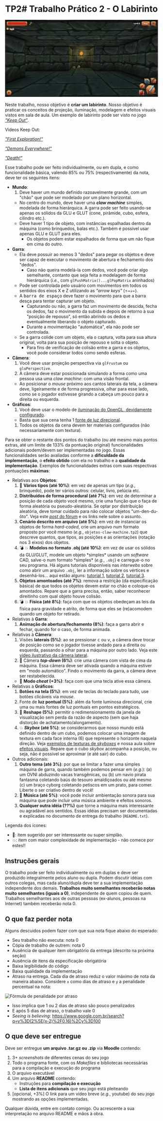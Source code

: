 # TP2# Trabalho Prático 2 - O Labirinto

![Keep Out!](images/Labirinto.png)


Neste trabalho, nosso objetivo é **criar um labirinto**. Nosso
objetivo é praticar os conceitos de projeção, iluminação, modelagem e
efeitos visuais vistos em sala de aula.
Um exemplo de labirinto pode ser visto no jogo [_"Keep Out"_][Keep Out].

Videos Keep Out:

[_"First Exploration!"_][First Exploration!]

[_"Demons Everywhere!"_][Demons Everywhere!]

[_"Death!"_][Death!]

[Keep Out]: http://www.playkeepout.com/
[Demons Everywhere!]: https://www.youtube.com/watch?v=0HXZA81ewN8
[Death!]: https://www.youtube.com/watch?v=F6s-lrX_Yk4
[First Exploration!]: https://www.youtube.com/watch?v=Efo14AGLWLg


Esse trabalho pode ser feito individualmente, ou em dupla, e
como funcionalidade básica, valendo 85% ou 75% (respectivamente) da
nota, deve ter os seguintes itens:

- **Mundo**:
  1. Deve haver um mundo definido razoavelmente grande, com um "chão" que
    pode ser modelado por um plano horizontal.
    - No centro do mundo, deve haver uma **_claw machine_** simples,
      modelada de forma hierárquica. A garra pode ser feito usando-se
      apenas os sólidos da GLU e GLUT (cone, pirâmide, cubo, esfera,
      cilindro etc.).
    - Deve haver 1 tipo de objeto, com instâncias espalhadas dentro
      da máquina (como brinquedos, balas etc.). Também é possível usar
      apenas GLU e GLUT para eles.
      - Os objetos podem estar espalhados de forma que um não fique em cima
        do outro.
- **Garra**:
  - Ela deve possuir ao menos 3 "dedos" para pegar os objetos e
    deve ser capaz de executar o movimento de abertura e fechamento
    dos "dedos".
    - Caso não queira modelá-la com dedos, você pode criar algo semelhante,
      contanto que seja feita a modelagem de forma hierárquica (_i.e._, com
      `glPushMatrix()...glPopMatrix` aninhados)
  - Pode ser controlada pelo usuário com movimentos em todos os
    sentidos dos eixos X e Z utilizando as _"arrow keys"_
    (<kbd>&uarr;</kbd><kbd>&rarr;</kbd><kbd>&darr;</kbd><kbd>&larr;</kbd>).
  - A <kbd>barra de espaço</kbd> deve fazer o movimento para que
    a barra desça para tentar capturar um objeto.
    - Capturando ou não, a garra faz um movimento de descida, fecha os dedos,
      faz o movimento da subida e depois de retorno à sua "posição de repouso",
      só então abrindo os dedos e eventualmente liberando o objeto capturado.
    - Durante a movimentação "automática", ela não pode ser controlada.
  - Se a garra colide com um objeto, ela o captura, volta para sua altura
    original, volta para sua posição de repouso e solta o objeto.
    - Para fins de verificação de colisão entre a garra e os objetos,
      você pode considerar todos como sendo esferas.
- **Câmera**:
  1. Você deve usar projeção perspectiva via `glFrustum` ou `gluPerspective`.
  1. A câmera deve estar posicionada simulando a forma como uma pessoa usa
    uma _claw machine_: com uma visão frontal.
    - Ao posicionar o _mouse_ próximo aos cantos laterais da tela, a câmera
      deve, ligeiramente e de forma progressiva, olhar para esse lado, como
      se o jogador estivesse girando a cabeça um pouco para a direita ou
      esquerda.
- **Gráficos**:
  1. Você deve usar o modelo de
    [iluminação do OpenGL, devidamente configurado][lighting].
    - Basta que sua cena tenha 1
    [fonte de luz direcional][lighting-directional].
  1. Todos os objetos da cena devem ter materiais configurados (não
    necessariamente com textura).

Para se obter o restante dos pontos do trabalho (ou até mesmo mais pontos
extras, até um limite de 133% da pontuação original) funcionalidades adicionais
podem/devem ser implementadas no jogo. Essas funcionalidades serão avaliadas
conforme a **dificuldade da implementação**, o **efeito obtido** com ela no
trabalho e a **qualidade da implementação**. Exemplos de funcionalidades
extras com suas respectivas pontuações **máximas**:

- Relativas aos **Objetos**:
  1. :star2: **Vários tipos (até 10%)**: em vez de apenas um tipo (_e.g._,
    brinquedo), pode ter vários outros: celular, livro, pelúcia etc.
  1. **Distribuídos de forma procedural (até 7%)**: em vez de determinar a
    posição de cada objeto você mesmo, crie uma função que o faça de forma
    aleatória ou pseudo-aleatória. Se optar por distribuição aleatória,
    deve tomar cuidado para não colocar objetos "um-den-du-ôto". Veja este
    [_post_ do fórum][obj-distribution] e os links nele sobre o assunto.
  1. **Cenário descrito em arquivo (até 5%)**: em vez de instanciar os
    objetos de forma _hard-coded_, crie um arquivo num formato proposto
    por você mesmo (_e.g._, `objetos-claw-machine.tp2`) que descreve quantos,
    que tipos, as posições e as orientações (rotação nos 3 eixos) dos objetos.
  1. :bomb: :boom: **Modelos no formato .obj (até 10%)**: em vez de usar os
    sólidos da GLU/GLUT, modele um objeto \*simples\* usando um _software_
    CAD, salve-o num formato \*simples\* (_e.g._, `.obj`) e carregue-o no
    seu programa. Há alguns tutoriais disponíveis nas _interwebs_ sobre
    como abrir um arquivo `.obj`, ler a informação sobre os vértices e
    desenhá-los... aqui estão alguns: [tutorial 1][obj-tut-1],
    [tutorial 2][obj-tut-2], [tutorial 3][obj-tut-3].
  1. **Objetos amontoados (até 7%)**: remova a restrição (da
    especificação básica) de que todos os objetos devem estar no chão e
    coloque-os amontados. Repare que a garra precisa, então, saber reconhecer
    direitinho com qual objeto houve colisão.
  1. :bomb: :boom: **Física (até 8%)**: faça com que
    os objetos obedeçam as leis da física para gravidade e atrito, de
    forma que eles se (re)acomodem quando um objeto for retirado.
- Relativas à **Garra**:
  1. **Animação de abertura/fechamento (8%)**: faça a garra abrir e fechar,
    quando for o caso, de forma animada.
- Relativas à **Câmera**:
  1. Visões **laterais (5%)**: ao se pressionar <kbd>c</kbd> ou <kbd>v</kbd>, a
    câmera deve trocar de posição como se o jogador tivesse andado para a
    direita ou esquerda, passando a olhar para a máquina por outro lado.
    Veja este [vídeo ilustrativo da câmera lateral][camera-lateral].
  1. :star2: Câmera **_top-down_ (6%)**: crie uma câmera com vista de cima da
    máquina. Essa câmera deve ser ativada quando a máquina estiver em
    "modo automático". Findo o movimento da garra, a câmera deve ser
    restabelecida.
    - :star2: **Modo _cheat_ (+3%)**: faça com que uma tecla ative essa câmera.
- Relativas a **Gráficos**:
  1. **Botões na tela (5%)**: em vez de teclas do teclado para tudo, use
    botões clicáveis via _mouse_.
  1. Fonte de **luz pontual (5%)**: além da fonte luminosa direcional, crie uma
    ou mais fontes de luz pontuais em pontos estratégicos.
  1. :star2: **Reshape (5%)**: permitir o redimensionamento da janela
    de visualização sem perda da razão de aspecto (sem que haja distorção
    de achatamento/alongamento).
  1. :collision: **_Skybox_ (até 5%)**: se considerarmos que nosso mundo
    está definido dentro de um cubo, podemos colocar uma imagem de textura
    em cada face interna (6) que represente o horizonte naquela direção. Veja
    [exemplos de texturas de _skyboxes_][skybox] e nossa aula sobre
    [efeitos visuais][visual-fx]. Repare que o cubo _skybox_ acompanha
    a posição, ou seja, não é possível se aproximar (e até sair) do cubo.
- Outros adicionais:
  1. **Outro tema (até 3%)**: por que se limitar a fazer uma simples
    máquina de garra, quando também podemos pensar em (_e.g._): (a) um OVNI
    abduzindo vacas transgênicas, ou (b) um navio pirata fantasma coletando
    baús do tesouro amaldiçoados ou até mesmo (c) um braço cyborg coletando
    petiscos em um prato, para comer. Liberte o ser criativo dentro de você!
  1. :star2: **Música (até 5%)**: você pode incluir ambientação sonora para
    sua máquina que pode incluir uma música ambiente e efeitos sonoros.
  1. **Qualquer outra idéia (??%)** que torne a máquina mais interessante ou
    agradável aos sentidos. Essas idéias precisam ser documentadas e
    explicadas no documento de entrega do trabalho (`README.txt`).


Legenda dos ícones:
  - :star2:: item sugerido por ser interessante ou super simplão.
  - :collision:: item com maior complexidade de implementação - não
    comece por estes!!

## Instruções gerais

O trabalho pode ser feito individualmente ou em duplas e deve ser produzido
integralmente pelos aluno ou dupla. Podem discutir idéias com outros colegas,
mas cada aluno/dupla deve ter a sua implementação independente dos demais.
**Trabalhos muito semelhantes receberão notas muito semelhantes (iguais a 0)**,
independente de quem copiou de quem. Trabalhos semelhantes aos de outras
pessoas (ex-alunos, pessoas na Internet) também receberão nota 0.


## O que faz perder nota

Alguns descuidos podem fazer com que sua nota fique abaixo do esperado:
- Seu trabalho não executa: nota 0
- Cópia de trabalho de outrem: nota 0
- Ausência de qualquer item obrigatório da entrega (descrito na próxima seção)
- Ausência de itens da especificação obrigatória
- Baixa legibilidade do código
- Baixa qualidade da implementação
- Atraso na entrega. Cada dia de atraso reduz o valor máximo de nota da
 maneira abaixo. Considere `x` como dias de atraso e `y` a penalidade
 percentual na nota:

 ![Fórmula de penalidade por atraso](../../images/penalidade-por-atraso.png)
 - Isso implica que 1 ou 2 dias de atraso são pouco penalizados
 - E após 5 dias de atraso, o trabalho vale 0
 - _Seeing is believing_: https://www.google.com.br/search?q=y%3D(2%5E(x-2)%2F0.16)%2Cy%3D100


## O que deve ser **entregue**

Deve ser entregue **um arquivo .tar.gz ou .zip** via **Moodle** contendo:
 1. 3+ _screenshots_ de diferentes cenas do seu jogo
 1. Todo o programa fonte, com os _Makefiles_ e bibliotecas necessárias
    para a compilação e execução do programa
 1. O arquivo executável
 1. Um arquivo **README** contendo:
    - Instruções para **compilação e execução**
    - **Lista de itens adicionais** que seu jogo está pleiteando
 1. [opcional, +3%] O link para um vídeo breve (_e.g._, youtube) do
    seu jogo mostrando as opções implementadas.

Qualquer dúvida, entre em contato comigo. Ou acrescente a sua interpretação no
arquivo README e mãos à obra.

[skybox]: https://www.google.com.br/search?q=skybox&safe=off&hl=pt-BR&source=lnms&tbm=isch&sa=X&ei=jMM_VenRNKuasQSCwYDABw&ved=0CAgQ_AUoAg&biw=1366&bih=599
[lighting]: http://fegemo.github.io/cefet-cg/classes/lighting/#26
[lighting-directional]: http://fegemo.github.io/cefet-cg/classes/lighting/#37
[obj-tut-1]: http://www.opengl-tutorial.org/beginners-tutorials/tutorial-7-model-loading/
[obj-tut-2]: http://netization.blogspot.in/2014/10/loading-obj-files-in-opengl.html
[obj-tut-3]: https://tutorialsplay.com/opengl/2014/09/17/lesson-9-loading-wavefront-obj-3d-models/
[obj-distribution]: http://moodle.cefetmg.br/mod/forum/discuss.php?d=3572
[visual-fx]: http://fegemo.github.io/cefet-cg/classes/visual-effects/#4
[camera-lateral]: https://youtu.be/T7zdZ4VJ3nw
